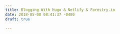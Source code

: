 ```yaml
---
title: Blogging With Hugo & Netlify & Forestry.io
date: 2018-05-08 08:41:37 -0400
draft: true

---
```

